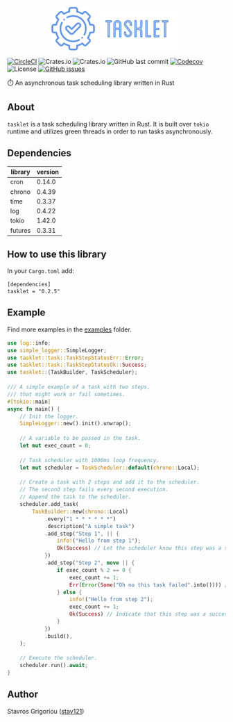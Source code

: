 <p align="center">
    <img src="tasklet-logo.png">
</p>

[![CircleCI](https://img.shields.io/circleci/build/github/stav121/tasklet?style=for-the-badge&logo=circleci)](https://circleci.com/gh/stav121/tasklet)
![Crates.io](https://img.shields.io/crates/d/tasklet?style=for-the-badge&color=blue&logo=owncloud)
![Crates.io](https://img.shields.io/crates/v/tasklet?style=for-the-badge&color=orange&logo=rust)
![GitHub last commit](https://img.shields.io/github/last-commit/stav121/tasklet?style=for-the-badge&color=purple&logo=git&logoColor=white)
[![Codecov](https://img.shields.io/codecov/c/github/stav121/tasklet?style=for-the-badge&logo=codecov&logoColor=white)](https://codecov.io/gh/stav121/tasklet)
![License](https://img.shields.io/github/license/stav121/tasklet?style=for-the-badge&color=lightgrey&logo=amazoniam&logoColor=white)
[![GitHub issues](https://img.shields.io/github/issues/stav121/tasklet?style=for-the-badge&color=yellow&logo=github)](https://github.com/stav121/tasklet/issues)

⏱️ An asynchronous task scheduling library written in Rust

## About

`tasklet` is a task scheduling library written in Rust. It is built over `tokio` runtime and utilizes green threads
in order to run tasks asynchronously.

## Dependencies

| library | version |
|---------|---------|
| cron    | 0.14.0  |
| chrono  | 0.4.39  |
| time    | 0.3.37  |
| log     | 0.4.22  |
| tokio   | 1.42.0  |
| futures | 0.3.31  |

## How to use this library

In your `Cargo.toml` add:

```
[dependencies]
tasklet = "0.2.5"
```

## Example

Find more examples in the [examples](/examples) folder.

```rust
use log::info;
use simple_logger::SimpleLogger;
use tasklet::task::TaskStepStatusErr::Error;
use tasklet::task::TaskStepStatusOk::Success;
use tasklet::{TaskBuilder, TaskScheduler};

/// A simple example of a task with two steps,
/// that might work or fail sometimes.
#[tokio::main]
async fn main() {
    // Init the logger.
    SimpleLogger::new().init().unwrap();

    // A variable to be passed in the task.
    let mut exec_count = 0;

    // Task scheduler with 1000ms loop frequency.
    let mut scheduler = TaskScheduler::default(chrono::Local);

    // Create a task with 2 steps and add it to the scheduler.
    // The second step fails every second execution.
    // Append the task to the scheduler.
    scheduler.add_task(
        TaskBuilder::new(chrono::Local)
            .every("1 * * * * * *")
            .description("A simple task")
            .add_step("Step 1", || {
                info!("Hello from step 1");
                Ok(Success) // Let the scheduler know this step was a success.
            })
            .add_step("Step 2", move || {
                if exec_count % 2 == 0 {
                    exec_count += 1;
                    Err(Error(Some("Oh no this task failed".into()))) // Indicate that this step was a fail.
                } else {
                    info!("Hello from step 2");
                    exec_count += 1;
                    Ok(Success) // Indicate that this step was a success.
                }
            })
            .build(),
    );

    // Execute the scheduler.
    scheduler.run().await;
}
```

## Author

Stavros Grigoriou ([stav121](github.com/stav121))

